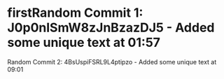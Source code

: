 # firstRandom Commit 1: J0p0nlSmW8zJnBzazDJ5 - Added some unique text at 01:57
Random Commit 2: 4BsUspiFSRL9L4ptipzo - Added some unique text at 09:01
